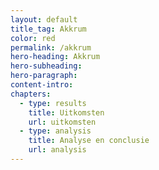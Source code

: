 ```yaml
---
layout: default
title_tag: Akkrum
color: red
permalink: /akkrum
hero-heading: Akkrum
hero-subheading:
hero-paragraph:
content-intro:
chapters:
  - type: results
    title: Uitkomsten
    url: uitkomsten
  - type: analysis
    title: Analyse en conclusie
    url: analysis
---
```


<div id="uitkomsten"></div>



<div id="analysis"></div>
